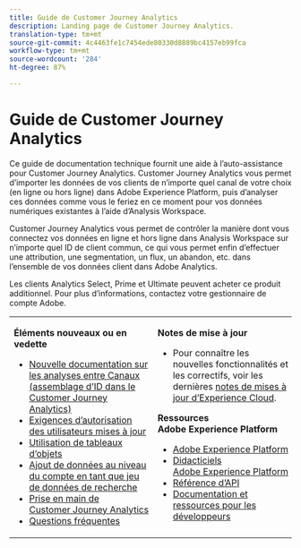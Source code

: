 ```yaml
---
title: Guide de Customer Journey Analytics
description: Landing page de Customer Journey Analytics.
translation-type: tm+mt
source-git-commit: 4c4463fe1c7454ede80330d8889bc4157eb99fca
workflow-type: tm+mt
source-wordcount: '284'
ht-degree: 87%

---
```



# Guide de Customer Journey Analytics

Ce guide de documentation technique fournit une aide à l’auto-assistance pour Customer Journey Analytics. Customer Journey Analytics vous permet d’importer les données de vos clients de n’importe quel canal de votre choix (en ligne ou hors ligne) dans Adobe Experience Platform, puis d’analyser ces données comme vous le feriez en ce moment pour vos données numériques existantes à l’aide d’Analysis Workspace.

Customer Journey Analytics vous permet de contrôler la manière dont vous connectez vos données en ligne et hors ligne dans Analysis Workspace sur n’importe quel ID de client commun, ce qui vous permet enfin d’effectuer une attribution, une segmentation, un flux, un abandon, etc. dans l’ensemble de vos données client dans Adobe Analytics.

Les clients Analytics Select, Prime et Ultimate peuvent acheter ce produit additionnel. Pour plus d’informations, contactez votre gestionnaire de compte Adobe.

<table frame="none"> 
 <tbody> 
  <tr> 
   <td colname="col1" colsep="0" rowsep="0" valign="top"> <p class="head"> <b>Éléments nouveaux ou en vedette</b> </p> <p> 
     <ul>
      <li><a href="https://experienceleague.adobe.com/docs/analytics-platform/using/cja-connections/cca/overview.html?lang=fr-FR#cja-connections"> Nouvelle documentation sur les analyses entre Canaux (assemblage d’ID dans le Customer Journey Analytics)  </a> </li>
      <li><a href="https://experienceleague.adobe.com/docs/analytics-platform/using/cja-overview/cja-overview.html?lang=en#admin-access-permissions"> Exigences d’autorisation des utilisateurs mises à jour  </a> </li>
      <li><a href="https://experienceleague.adobe.com/docs/analytics-platform/using/cja-usecases/object-arrays.html?lang=en#cja-usecases"> Utilisation de tableaux d’objets </a> </li>
      <li><a href="https://docs.adobe.com/content/help/fr-FR/analytics-platform/using/cja-usecases/b2b.html"> Ajout de données au niveau du compte en tant que jeu de données de recherche </a> </li>
      <li><a href="https://docs.adobe.com/content/help/fr-FR/analytics-platform/using/cja-overview/cja-getting-started.html"> Prise en main de Customer Journey Analytics </a> </li> 
      <li><a href="https://docs.adobe.com/content/help/fr-FR/analytics-platform/using/cja-overview/cja-faq.translate.html"> Questions fréquentes</a> </li> 
   <td colname="col2" valign="top"> <p class="head"><b>Notes de mise à jour</b> </p> 
    <ul> 
     <li>Pour connaître les nouvelles fonctionnalités et les correctifs, voir les dernières <a href="https://docs.adobe.com/content/help/fr-FR/release-notes/experience-cloud/current.html" format="https" scope="external">notes de mises à jour d’Experience Cloud</a>. </li> 
    </ul> <p class="head"> <b>Ressources Adobe Experience Platform</b> </p> 
    <ul> 
     <li><a href="https://www.adobe.com/fr/experience-platform.html" format="http" scope="external"> Adobe Experience Platform</a> </li> 
     <li> <a href="https://www.adobe.io/apis/experienceplatform/home/tutorials.html" format="https" scope="external"> Didacticiels Adobe Experience Platform</a> </li> 
     <li><a href="https://www.adobe.io/apis/experienceplatform/home/api-reference.html" format="https" scope="external"> Référence d’API</a> </li> 
     <li><a href="https://www.adobe.com/fr/experience-platform/documentation-and-developer-resources.html" format="https" scope="external"> Documentation et ressources pour les développeurs</a> </li> 
    </ul> </td> 
  </tr> 
 </tbody> 
</table>